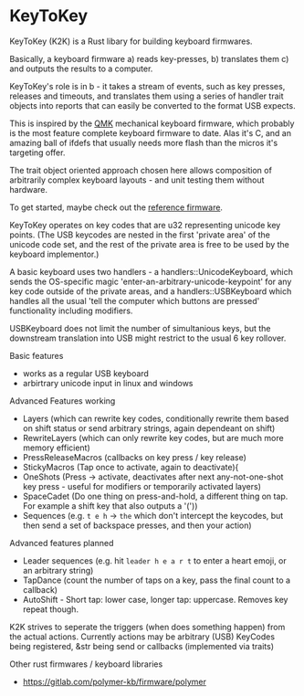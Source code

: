 # KeyToKey

KeyToKey (K2K) is a Rust libary for building keyboard firmwares.

Basically, a keyboard firmware 
  a) reads key-presses, 
  b) translates them
  c) and outputs the results to a computer.

KeyToKey's role is in b - it takes a stream of events,
such as key presses, releases and timeouts, and translates
them using a series of handler trait objects into reports
that can easily be converted to the format USB expects.

This is inspired by the [QMK](https://github.com/qmk/qmk_firmware)
mechanical keyboard firmware, which probably is the most feature complete
keyboard firmware to date. Alas it's C, and an amazing ball of ifdefs that
usually needs more flash than the micros it's targeting offer.

The trait object oriented approach chosen here allows composition
of arbitrarily complex keyboard layouts - and unit testing them without hardware.

To get started, maybe check out the [reference firmware](https://github.com/TyberiusPrime/stm32f103_k2k).

KeyToKey operates on key codes that are u32 representing unicode key points.
(The USB keycodes are nested in the first 'private area' of the unicode code set,
and the rest of the private area is free to be used by the keyboard implementor.)

A basic keyboard uses two handlers - a handlers::UnicodeKeyboard, which sends
the OS-specific magic 'enter-an-arbitrary-unicode-keypoint' for any key code outside
of the private areas, and a handlers::USBKeyboard which handles all the usual
'tell the computer which buttons are pressed' functionality including modifiers. 

USBKeyboard does not limit the number of simultanious keys, but the
downstream translation into USB might restrict to the usual 6 key rollover.



Basic features
 * works as a regular USB keyboard
 * arbirtrary unicode input in linux and windows

Advanced Features working
 * Layers (which can rewrite key codes, conditionally rewrite them based on shift status or send arbitrary strings, again dependeant on shift)
 * RewriteLayers (which can only rewrite key codes, but are much more memory efficient)
 * PressReleaseMacros (callbacks on key press / key release)
 * StickyMacros (Tap once to activate, again to deactivate){
 * OneShots (Press -> activate, deactivates after next any-not-one-shot key press - useful for modifiers or temporarily activated layers)
 * SpaceCadet (Do one thing on press-and-hold, a different thing on tap. For example a shift key that also outputs a '('))
 * Sequences (e.g. ```t e h``` -> ```the``` which don't intercept the keycodes, but then send a set of backspace presses, and then your action)

 Advanced features planned
  * Leader sequences (e.g. hit ```leader h e a r t``` to enter a heart emoji, or an arbitrary string)
  * TapDance (count the number of taps on a key, pass the final count to a callback)
  * AutoShift - Short tap: lower case, longer tap: uppercase. Removes key repeat though.


K2K strives to seperate the triggers (when does something happen) from the actual actions.
Currently actions may be arbitrary (USB) KeyCodes being registered, &str being send or callbacks (implemented via traits)


Other rust firmwares / keyboard libraries

* https://gitlab.com/polymer-kb/firmware/polymer